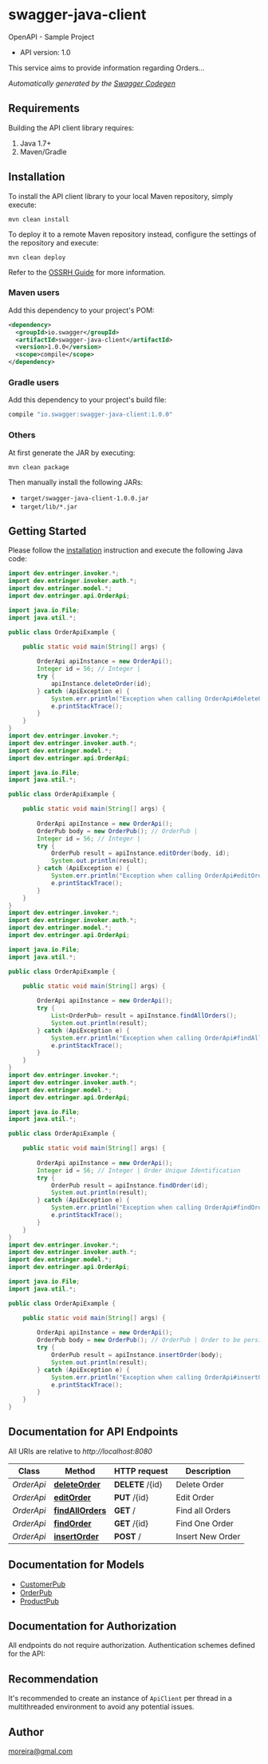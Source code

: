 # swagger-java-client

OpenAPI - Sample Project
- API version: 1.0

This service aims to provide information regarding Orders...


*Automatically generated by the [Swagger Codegen](https://github.com/swagger-api/swagger-codegen)*


## Requirements

Building the API client library requires:
1. Java 1.7+
2. Maven/Gradle

## Installation

To install the API client library to your local Maven repository, simply execute:

```shell
mvn clean install
```

To deploy it to a remote Maven repository instead, configure the settings of the repository and execute:

```shell
mvn clean deploy
```

Refer to the [OSSRH Guide](http://central.sonatype.org/pages/ossrh-guide.html) for more information.

### Maven users

Add this dependency to your project's POM:

```xml
<dependency>
  <groupId>io.swagger</groupId>
  <artifactId>swagger-java-client</artifactId>
  <version>1.0.0</version>
  <scope>compile</scope>
</dependency>
```

### Gradle users

Add this dependency to your project's build file:

```groovy
compile "io.swagger:swagger-java-client:1.0.0"
```

### Others

At first generate the JAR by executing:

```shell
mvn clean package
```

Then manually install the following JARs:

* `target/swagger-java-client-1.0.0.jar`
* `target/lib/*.jar`

## Getting Started

Please follow the [installation](#installation) instruction and execute the following Java code:

```java
import dev.entringer.invoker.*;
import dev.entringer.invoker.auth.*;
import dev.entringer.model.*;
import dev.entringer.api.OrderApi;

import java.io.File;
import java.util.*;

public class OrderApiExample {

    public static void main(String[] args) {
        
        OrderApi apiInstance = new OrderApi();
        Integer id = 56; // Integer | 
        try {
            apiInstance.deleteOrder(id);
        } catch (ApiException e) {
            System.err.println("Exception when calling OrderApi#deleteOrder");
            e.printStackTrace();
        }
    }
}
import dev.entringer.invoker.*;
import dev.entringer.invoker.auth.*;
import dev.entringer.model.*;
import dev.entringer.api.OrderApi;

import java.io.File;
import java.util.*;

public class OrderApiExample {

    public static void main(String[] args) {
        
        OrderApi apiInstance = new OrderApi();
        OrderPub body = new OrderPub(); // OrderPub | 
        Integer id = 56; // Integer | 
        try {
            OrderPub result = apiInstance.editOrder(body, id);
            System.out.println(result);
        } catch (ApiException e) {
            System.err.println("Exception when calling OrderApi#editOrder");
            e.printStackTrace();
        }
    }
}
import dev.entringer.invoker.*;
import dev.entringer.invoker.auth.*;
import dev.entringer.model.*;
import dev.entringer.api.OrderApi;

import java.io.File;
import java.util.*;

public class OrderApiExample {

    public static void main(String[] args) {
        
        OrderApi apiInstance = new OrderApi();
        try {
            List<OrderPub> result = apiInstance.findAllOrders();
            System.out.println(result);
        } catch (ApiException e) {
            System.err.println("Exception when calling OrderApi#findAllOrders");
            e.printStackTrace();
        }
    }
}
import dev.entringer.invoker.*;
import dev.entringer.invoker.auth.*;
import dev.entringer.model.*;
import dev.entringer.api.OrderApi;

import java.io.File;
import java.util.*;

public class OrderApiExample {

    public static void main(String[] args) {
        
        OrderApi apiInstance = new OrderApi();
        Integer id = 56; // Integer | Order Unique Identification
        try {
            OrderPub result = apiInstance.findOrder(id);
            System.out.println(result);
        } catch (ApiException e) {
            System.err.println("Exception when calling OrderApi#findOrder");
            e.printStackTrace();
        }
    }
}
import dev.entringer.invoker.*;
import dev.entringer.invoker.auth.*;
import dev.entringer.model.*;
import dev.entringer.api.OrderApi;

import java.io.File;
import java.util.*;

public class OrderApiExample {

    public static void main(String[] args) {
        
        OrderApi apiInstance = new OrderApi();
        OrderPub body = new OrderPub(); // OrderPub | Order to be persisted.
        try {
            OrderPub result = apiInstance.insertOrder(body);
            System.out.println(result);
        } catch (ApiException e) {
            System.err.println("Exception when calling OrderApi#insertOrder");
            e.printStackTrace();
        }
    }
}
```

## Documentation for API Endpoints

All URIs are relative to *http://localhost:8080*

Class | Method | HTTP request | Description
------------ | ------------- | ------------- | -------------
*OrderApi* | [**deleteOrder**](docs/OrderApi.md#deleteOrder) | **DELETE** /{id} | Delete Order
*OrderApi* | [**editOrder**](docs/OrderApi.md#editOrder) | **PUT** /{id} | Edit Order
*OrderApi* | [**findAllOrders**](docs/OrderApi.md#findAllOrders) | **GET** / | Find all Orders
*OrderApi* | [**findOrder**](docs/OrderApi.md#findOrder) | **GET** /{id} | Find One Order
*OrderApi* | [**insertOrder**](docs/OrderApi.md#insertOrder) | **POST** / | Insert New Order

## Documentation for Models

 - [CustomerPub](docs/CustomerPub.md)
 - [OrderPub](docs/OrderPub.md)
 - [ProductPub](docs/ProductPub.md)

## Documentation for Authorization

All endpoints do not require authorization.
Authentication schemes defined for the API:

## Recommendation

It's recommended to create an instance of `ApiClient` per thread in a multithreaded environment to avoid any potential issues.

## Author

moreira@gmal.com
